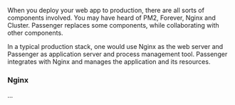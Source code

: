 When you deploy your web app to production, there are all sorts of components involved. You may have heard of PM2, Forever, Nginx and Cluster. Passenger replaces some components, while collaborating with other components.

In a typical production stack, one would use Nginx as the web server and Passenger as application server and process management tool. Passenger integrates with Nginx and manages the application and its resources.

### Nginx

...
